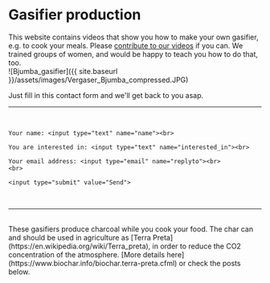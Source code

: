 # Gasifier production

This website contains videos that show you how to make your own gasifier, e.g. to cook your meals. Please [contribute to our videos](https://zorbathegreek.github.io/Gasifier-Production/how-to-contribute.html) if you can. We trained groups of women, and would be happy to teach you how to do that, too.  
![Bjumba_gasifier]({{ site.baseurl }}/assets/images/Vergaser_Bjumba_compressed.JPG) 

Just fill in this contact form and we'll get back to you asap. 
<br>
<hr>
<br>
<form action="https://formspree.io/thecarbonshifters@gmail.com"
	method="POST">

    Your name: <input type="text" name="name"><br>
    
    You are interested in: <input type="text" name="interested_in"><br>
    
    Your email address: <input type="email" name="replyto"><br>
    <br>
    
    <input type="submit" value="Send">
    
</form>
<br>
<hr>
<br>   
These gasifiers produce charcoal while you cook your food. The char can and should be used in agriculture as [Terra Preta](https://en.wikipedia.org/wiki/Terra_preta), in order to reduce the CO2 concentration of the atmosphere. [More details here](https://www.biochar.info/biochar.terra-preta.cfml) or check the posts below.
